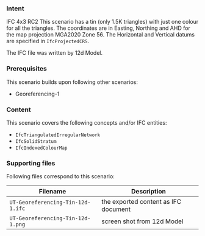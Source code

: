
### Intent

IFC 4x3 RC2
This scenario has a tin (only 1.5K triangles) with just one colour for all the triangles. 
The coordinates are in Easting, Northing and AHD for the map projection MGA2020 Zone 56.
The Horizontal and Vertical datums are specified in `IfcProjectedCRS`.

The IFC file was written by 12d Model. 

### Prerequisites

This scenario builds upon following other scenarios:

- Georeferencing-1

### Content

This scenario covers the following concepts and/or IFC entities:

- `IfcTriangulatedIrregularNetwork`
- `IfcSolidStratum`
- `IfcIndexedColourMap`

### Supporting files

Following files correspond to this scenario:

| Filename                     | Description                               |
|------------------------------------|-------------------------------------------|
| `UT-Georeferencing-Tin-12d-1.ifc`       | the exported content as IFC document      |
| `UT-Georeferencing-Tin-12d-1.png`       | screen shot from 12d Model                |

